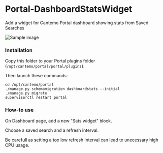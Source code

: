 # Portal-DashboardStatsWidget
Add a widget for Cantemo Portal dashboard showing stats from Saved Searches

![Sample image](https://github.com/ProductionsAutrementDit/Portal-DashboardStatsWidget/blob/master/samples/sample.png)

### Installation
Copy this folder to your Portal plugins folder (`/opt/cantemo/portal/portal/plugins`).

Then launch these commands:
```
cd /opt/cantemo/portal
./manage.py schemamigration dashboardstats --initial
./manage.py migrate
supervisorctl restart portal
```
### How-to use
On Dashboard page, add a new "Sats widget" block.

Choose a saved search and a refresh interval.

Be carefull as setting a too low refresh interval can lead to unecessary high CPU usage.
